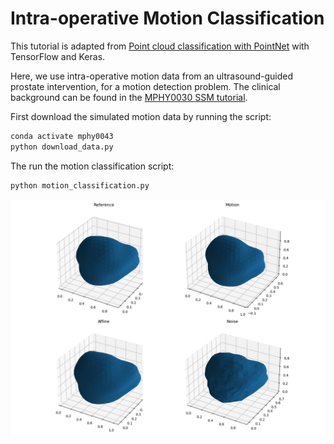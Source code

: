 # Intra-operative Motion Classification

This tutorial is adapted from [Point cloud classification with PointNet](https://keras.io/examples/vision/pointnet/) with TensorFlow and Keras.

Here, we use intra-operative motion data from an ultrasound-guided prostate intervention, for a motion detection problem. The clinical background can be found in the [MPHY0030 SSM tutorial](https://weisslab.cs.ucl.ac.uk/YipengHu/mphy0030/-/tree/main/tutorials/statistical_motion_model/python).

First download the simulated motion data by running the script: 
```bash
conda activate mphy0043
python download_data.py
```
The run the motion classification script:
```bash
python motion_classification.py
```


<img src="../../docs/media/motion.jpg" alt="alt text"/>
